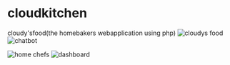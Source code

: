 # cloudkitchen
cloudy'sfood(the homebakers webapplication using php)
![cloudys food](https://github.com/shruthi385/cloudkitchen/assets/96651357/85097028-388f-4a7f-810d-3011b17855f1)![chatbot](https://github.com/shruthi385/cloudkitchen/assets/96651357/1f589cb5-1781-4110-b12e-c564053df60b)

![home chefs](https://github.com/shruthi385/cloudkitchen/assets/96651357/c7969e88-eaa3-4228-86ae-5d3a5a471aad)
![dashboard](https://github.com/shruthi385/cloudkitchen/assets/96651357/8c6896ce-67aa-4c3f-b342-8d4470b42f5e)
